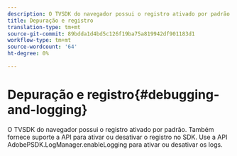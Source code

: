 ```yaml
---
description: O TVSDK do navegador possui o registro ativado por padrão. Também fornece suporte a API para ativar ou desativar o registro no SDK. Use a API AdobePSDK.LogManager.enableLogging para ativar ou desativar os logs.
title: Depuração e registro
translation-type: tm+mt
source-git-commit: 89bdda1d4bd5c126f19ba75a819942df901183d1
workflow-type: tm+mt
source-wordcount: '64'
ht-degree: 0%

---
```



# Depuração e registro{#debugging-and-logging}

O TVSDK do navegador possui o registro ativado por padrão. Também fornece suporte a API para ativar ou desativar o registro no SDK. Use a API AdobePSDK.LogManager.enableLogging para ativar ou desativar os logs.

